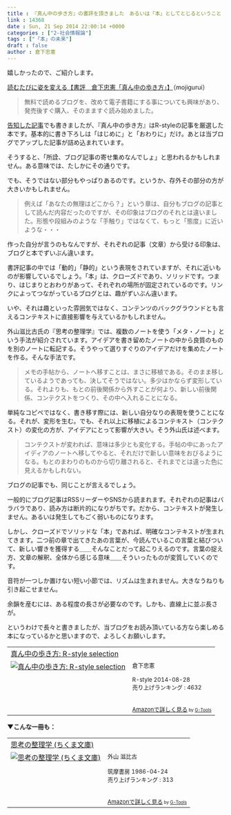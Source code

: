 ```yaml
---
title : 『真ん中の歩き方』の書評を頂きました　あるいは「本」としてとじるということ
link : 14368
date : Sun, 21 Sep 2014 22:00:14 +0000
categories : ["2-社会情報論"]
tags : ["「本」の未来"]
draft : false
author : 倉下忠憲
---
```


嬉しかったので、ご紹介します。

<a href="http://mojigurui.hatenablog.com/entry/2014/09/20/011710" target="_blank">読むたびに姿を変える【書評　倉下忠憲「真ん中の歩き方」】</a>（mojigurui）

<blockquote>無料で読めるブログを、改めて電子書籍にする事についても興味があり、発売後すぐ購入、そのまますぐ読み始めました。</blockquote>

<a href="https://rashita.net/blog/?p=14210" target="_blank">告知した記事</a>でも書きましたが、『真ん中の歩き方』はR-styleの記事を厳選した本です。基本的に書き下ろしは「はじめに」と「おわりに」だけ。あとは当ブログでアップした記事が詰め込まれています。

そうすると、「所詮、ブログ記事の寄せ集めなんでしょ」と思われるかもしれません。ある意味では、たしかにその通りです。

でも、そうではない部分もやっぱりあるのです。というか、存外その部分の方が大きいかもしれません。

<blockquote>例えば「あなたの無理はどこから？」という章は、自分もブログの記事として読んだ内容だったのですが、その印象はブログのそれとは違いました。形態や段組みのような「手触り」ではなくて、もっと「態度」に近いような・・・</blockquote>

作った自分が言うのもなんですが、それぞれの記事（文章）から受ける印象は、ブログと本でずいぶん違います。

書評記事の中では「動的」「静的」という表現をされていますが、それに近いものが影響しているでしょう。「本」は、クローズドであり、ソリッドです。つまり、はじまりとおわりがあって、それぞれの場所が固定されているのです。リンクによってつながっているブログとは、趣がずいぶん違います。

いや、それは趣といった雰囲気ではなく、コンテンツのバックグラウンドとも言えるコンテキストに直接影響を与えているかもしれません。

外山滋比古氏の『思考の整理学』では、複数のノートを使う「メタ・ノート」という手法が紹介されています。アイデアを書き留めたノートの中から良質のものを別のノートに転記する。そうやって選りすぐりのアイデアだけを集めたノートを作る。そんな手法です。

<blockquote>メモの手帖から、ノートへ移すことは、まさに移植である。そのまま移しているようであっても、決してそうではない。多少はかならず変形している。それよりも、もとの前後関係から外すことが何より、新しい前後関係、コンテクストをつくり、その中へ入れることになる。</blockquote>

単純なコピペではなく、書き移す際には、新しい自分なりの表現を使うことになる。それが、変形を生む。でも、それ以上に移植によるコンテキスト（コンテクスト）の変化の方が、アイデアにとって影響が大きい。そう外山氏は述べます。

<blockquote>コンテクストが変われば、意味は多少とも変化する。手帖の中にあったアイディアのノートへ移してやると、それだけで新しい意味をおびるようになる。もとのまわりのものから切り離されると、それまでとは違った色に見えるかもしれない。</blockquote>

ブログの記事でも、同じことが言えるでしょう。

一般的にブログ記事はRSSリーダーやSNSから読まれます。それぞれの記事はバラバラであり、読み方は断片的になりがちです。だから、コンテキストが発生しません。あるいは発生してもごく弱いものになります。

しかし、クローズドでソリッドな「本」であれば、明確なコンテキストが生まれてきます。二つ前の章で出てきたあの言葉が、今読んでいるこの言葉と結びついて、新しい響きを獲得する＿＿そんなことだって起こりえるのです。言葉の捉え方、文章の解釈、全体から感じる意味＿＿そういったものが変質していくのです。

音符が一つしか置けない短い小節では、リズムは生まれません。大きなうねりも引き起こせません。

余韻を産むには、ある程度の長さが必要なのです。しかも、直線上に並ぶ長さが。

というわけで長々と書きましたが、当ブログをお読み頂いている方なら楽しめる本になっているかと思いますので、よろしくお願いします。

<table  border="0" cellpadding="5"><tr><td colspan="2"><a href="http://www.amazon.co.jp/%E7%9C%9F%E3%82%93%E4%B8%AD%E3%81%AE%E6%AD%A9%E3%81%8D%E6%96%B9-R-style-selection-%E5%80%89%E4%B8%8B%E5%BF%A0%E6%86%B2-ebook/dp/B00N4E5L1C%3FSubscriptionId%3D15SMZCTB9V8NGR2TW082%26tag%3Drashita1000-22%26linkCode%3Dxm2%26camp%3D2025%26creative%3D165953%26creativeASIN%3DB00N4E5L1C" target="_blank">真ん中の歩き方: R-style selection</a><img src="http://www.assoc-amazon.jp/e/ir?t=rashita1000-22&l=ur2&o=9" width="1" height="1" style="border: none;" alt="" /></td></tr><tr><td valign="top"><a href="http://www.amazon.co.jp/%E7%9C%9F%E3%82%93%E4%B8%AD%E3%81%AE%E6%AD%A9%E3%81%8D%E6%96%B9-R-style-selection-%E5%80%89%E4%B8%8B%E5%BF%A0%E6%86%B2-ebook/dp/B00N4E5L1C%3FSubscriptionId%3D15SMZCTB9V8NGR2TW082%26tag%3Drashita1000-22%26linkCode%3Dxm2%26camp%3D2025%26creative%3D165953%26creativeASIN%3DB00N4E5L1C" target="_blank"><img src="http://ecx.images-amazon.com/images/I/41vzcsoIw1L._SL160_.jpg" border="0" alt="真ん中の歩き方: R-style selection" /></a></td><td valign="top"><font size="-1">倉下忠憲 <br /><br />R-style  2014-08-28<br />売り上げランキング : 4632<br /><br /><br /><a href="http://www.amazon.co.jp/%E7%9C%9F%E3%82%93%E4%B8%AD%E3%81%AE%E6%AD%A9%E3%81%8D%E6%96%B9-R-style-selection-%E5%80%89%E4%B8%8B%E5%BF%A0%E6%86%B2-ebook/dp/B00N4E5L1C%3FSubscriptionId%3D15SMZCTB9V8NGR2TW082%26tag%3Drashita1000-22%26linkCode%3Dxm2%26camp%3D2025%26creative%3D165953%26creativeASIN%3DB00N4E5L1C" target="_blank">Amazonで詳しく見る</a></font><font size="-2"> by <a href="http://www.goodpic.com/mt/aws/index.html" >G-Tools</a></font></td></tr></table>

<strong>▼こんな一冊も：</strong>

<table  border="0" cellpadding="5"><tr><td colspan="2"><a href="http://www.amazon.co.jp/%E6%80%9D%E8%80%83%E3%81%AE%E6%95%B4%E7%90%86%E5%AD%A6-%E3%81%A1%E3%81%8F%E3%81%BE%E6%96%87%E5%BA%AB-%E5%A4%96%E5%B1%B1-%E6%BB%8B%E6%AF%94%E5%8F%A4/dp/4480020470%3FSubscriptionId%3D15SMZCTB9V8NGR2TW082%26tag%3Drashita1000-22%26linkCode%3Dxm2%26camp%3D2025%26creative%3D165953%26creativeASIN%3D4480020470" target="_blank">思考の整理学 (ちくま文庫)</a><img src="http://www.assoc-amazon.jp/e/ir?t=rashita1000-22&l=ur2&o=9" width="1" height="1" style="border: none;" alt="" /></td></tr><tr><td valign="top"><a href="http://www.amazon.co.jp/%E6%80%9D%E8%80%83%E3%81%AE%E6%95%B4%E7%90%86%E5%AD%A6-%E3%81%A1%E3%81%8F%E3%81%BE%E6%96%87%E5%BA%AB-%E5%A4%96%E5%B1%B1-%E6%BB%8B%E6%AF%94%E5%8F%A4/dp/4480020470%3FSubscriptionId%3D15SMZCTB9V8NGR2TW082%26tag%3Drashita1000-22%26linkCode%3Dxm2%26camp%3D2025%26creative%3D165953%26creativeASIN%3D4480020470" target="_blank"><img src="http://ecx.images-amazon.com/images/I/51XzYWdeZeL._SL160_.jpg" border="0" alt="思考の整理学 (ちくま文庫)" /></a></td><td valign="top"><font size="-1">外山 滋比古 <br /><br />筑摩書房  1986-04-24<br />売り上げランキング : 313<br /><br /><br /><a href="http://www.amazon.co.jp/%E6%80%9D%E8%80%83%E3%81%AE%E6%95%B4%E7%90%86%E5%AD%A6-%E3%81%A1%E3%81%8F%E3%81%BE%E6%96%87%E5%BA%AB-%E5%A4%96%E5%B1%B1-%E6%BB%8B%E6%AF%94%E5%8F%A4/dp/4480020470%3FSubscriptionId%3D15SMZCTB9V8NGR2TW082%26tag%3Drashita1000-22%26linkCode%3Dxm2%26camp%3D2025%26creative%3D165953%26creativeASIN%3D4480020470" target="_blank">Amazonで詳しく見る</a></font><font size="-2"> by <a href="http://www.goodpic.com/mt/aws/index.html" >G-Tools</a></font></td></tr></table>

